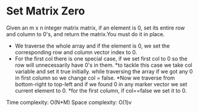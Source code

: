 # Set Matrix Zero
Given an m x n integer matrix matrix, if an element is 0, set its entire row and column to 0's, and return the matrix.You must do it in place.

* We traverse the whole array and if the element is 0, we set the corresponding row and column vector index to 0.
* For the first col there is one special case, if we set first col to 0 so the row will unnecessarily have 0's in them.
*to tackle this case we take col variable and set it true initially. while traversing the array if we got any 0 in first column so we change col = false.
*Now we traverse from bottom-right to top-left and if we found 0 in any marker vector we set current element to 0.
*for the first column, if col==false we set it to 0.

Time complexity:  O(N*M)
Space complexity: O(1)v
